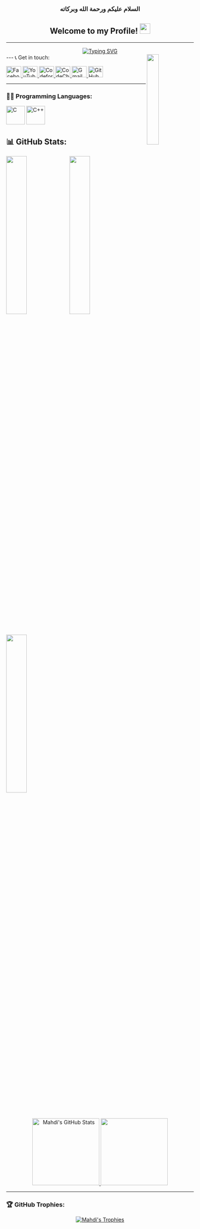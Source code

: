 <h3 align="center">السلام عليكم ورحمة الله وبركاته</h3>

<div align="center">
  <h2>Welcome to my Profile! <img src="https://media.giphy.com/media/hvRJCLFzcasrR4ia7z/giphy.gif" width="28"></h2>
</div>

---
<div align="center">
  <a href="https://git.io/typing-svg">
    <img src="https://readme-typing-svg.demolab.com?font=Fira+Code&size=27&pause=1000&color=3E64FF&width=550&lines=Turning+Ideas+into+Code;Engineer+of+Elegant+Solutions;Exploring+the+Universe+of+Programming;Lover+of+Logic+and+Innovation" alt="Typing SVG">
  </a>
</div>

<img align="right" src="https://user-images.githubusercontent.com/83503353/242234419-5d36dc36-c6a7-46c4-8447-80ebc0cfb962.gif" width="25%">
---
📞 Get in touch:
<p>
  <a href="https://www.facebook.com/Mahdi767" target="_blank">
    <img src="https://raw.githubusercontent.com/rahuldkjain/github-profile-readme-generator/master/src/images/icons/Social/facebook.svg" alt="Facebook" height="30" width="40">
  </a>
  <a href="https://www.youtube.com/@Mahdi_757" target="_blank">
    <img src="https://raw.githubusercontent.com/rahuldkjain/github-profile-readme-generator/master/src/images/icons/Social/youtube.svg" alt="YouTube" height="30" width="40">
  </a>
  <a href="https://codeforces.com/profile/Mahdi_99_Hasan" target="_blank">
    <img src="https://raw.githubusercontent.com/rahuldkjain/github-profile-readme-generator/master/src/images/icons/Social/codeforces.svg" alt="Codeforces" height="30" width="40">
  </a>
  <a href="https://www.codechef.com/users/mahdihasan598" target="_blank">
    <img src="https://cdn.jsdelivr.net/npm/simple-icons@3.1.0/icons/codechef.svg" alt="CodeChef" height="30" width="40">
  </a>
  <a href="mailto:mehedi49891@gmail.com" target="_blank">
    <img src="https://upload.wikimedia.org/wikipedia/commons/7/7e/Gmail_icon_%282020%29.svg" alt="Gmail" height="30" width="40">
  </a>
  <a href="https://github.com/Mahdi767" target="_blank">
    <img src="https://cdn.jsdelivr.net/npm/simple-icons@3.1.0/icons/github.svg" alt="GitHub" height="30" width="40">
  </a>
</p>


---
### 👨‍💻 Programming Languages:
<p align="left">
  <img src="https://raw.githubusercontent.com/bablubambal/All_logo_and_pictures/1ac69ce5fbc389725f16f989fa53c62d6e1b4883/programming%20languages/c.svg" alt="C" height="50" width="50">
  <img src="https://raw.githubusercontent.com/bablubambal/All_logo_and_pictures/1ac69ce5fbc389725f16f989fa53c62d6e1b4883/programming%20languages/c%2B%2B.svg" alt="C++" height="50" width="50">

## 📊 GitHub Stats:

<div>
  <img src="http://github-profile-summary-cards.vercel.app/api/cards/stats?username=Mahdi767&theme=github_dark" width="33%">
  <img src="http://github-profile-summary-cards.vercel.app/api/cards/repos-per-language?username=Mahdi767&theme=github_dark" width="33%">
  <img src="http://github-profile-summary-cards.vercel.app/api/cards/productive-time?username=Mahdi767&theme=github_dark&utcOffset=8" width="33%">
</div>

<p align="center">
  <a href="https://github.com/anuraghazra/github-readme-stats">
    <img alt="Mahdi's GitHub Stats" src="https://github-readme-stats.vercel.app/api?username=Mahdi767&show_icons=true&theme=tokyonight" height="180px">
  </a>
  <img src="https://github-readme-stats.vercel.app/api/top-langs?username=Mahdi767&layout=compact&theme=tokyonight" height="180px">
</p>

---

### 🏆 GitHub Trophies:
<p align="center">
  <a href="https://github.com/ryo-ma/github-profile-trophy">
    <img src="https://github-profile-trophy.vercel.app/?username=Mahdi767&theme=tokyonight&column=4&margin-w=15&margin-h=15" alt="Mahdi's Trophies">
  </a>
</p>

